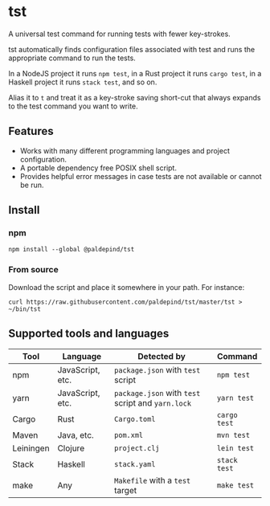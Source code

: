 # tst

A universal test command for running tests with fewer key-strokes.

tst automatically finds configuration files associated with test and runs
the appropriate command to run the tests.

In a NodeJS project it runs `npm test`, in a Rust project it runs `cargo test`,
in a Haskell project it runs `stack test`, and so on.

Alias it to `t` and treat it as a key-stroke saving short-cut that always
expands to the test command you want to write.

## Features

* Works with many different programming languages and project configuration.
* A portable dependency free POSIX shell script.
* Provides helpful error messages in case tests are not available or cannot be
  run.

## Install

### npm

```
npm install --global @paldepind/tst
```

### From source

Download the script and place it somewhere in your path. For instance:

```
curl https://raw.githubusercontent.com/paldepind/tst/master/tst > ~/bin/tst
```

## Supported tools and languages

| Tool      | Language         | Detected by                                       | Command      |
|-----------|------------------|---------------------------------------------------|--------------|
| npm       | JavaScript, etc. | `package.json` with `test` script                 | `npm test`   |
| yarn      | JavaScript, etc. | `package.json` with `test` script and `yarn.lock` | `yarn test`  |
| Cargo     | Rust             | `Cargo.toml`                                      | `cargo test` |
| Maven     | Java, etc.       | `pom.xml`                                         | `mvn test`   |
| Leiningen | Clojure          | `project.clj`                                     | `lein test`  |
| Stack     | Haskell          | `stack.yaml`                                      | `stack test` |
| make      | Any              | `Makefile` with a `test` target                   | `make test`  |
